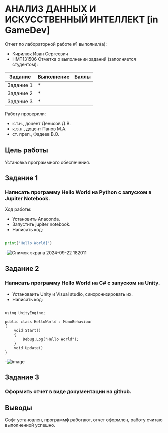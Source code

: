# АНАЛИЗ ДАННЫХ И ИСКУССТВЕННЫЙ ИНТЕЛЛЕКТ [in GameDev]
Отчет по лабораторной работе #1 выполнил(а):
- Кирилюк Иван Сергеевич
- НМТ131506
Отметка о выполнении заданий (заполняется студентом):

| Задание | Выполнение | Баллы |
| ------ | ------ | ------ |
| Задание 1 | * |    |
| Задание 2 | * |    |
| Задание 3 | * |    |

Работу проверили:
- к.т.н., доцент Денисов Д.В.
- к.э.н., доцент Панов М.А.
- ст. преп., Фадеев В.О.

## Цель работы
Установка программного обеспечения.

## Задание 1
### Написать программу Hello World на Python с запуском в Jupiter Notebook.
Ход работы:
- Установить Anaconda.
- Запустить jupiter notebook.
- Написать код:
  
```py

print('Hello World]')

```

-![Снимок экрана 2024-09-22 182011](https://github.com/user-attachments/assets/842d8f8f-5869-4ba9-8dd1-3256b7189f90)



## Задание 2
### Написать программу Hello World на C# с запуском на Unity.

- Установаить Unity и Visual studio, синхронизировать их.
- Написать код:

```С#

using UnityEngine;

public class HelloWorld : MonoBehaviour
{
    void Start()
    {
        Debug.Log("Hello World");
    }
    void Update()
}

```
-![image](https://github.com/user-attachments/assets/4b89cc6f-9584-4dd2-9d85-afedfcba138e)


## Задание 3
### Оформить отчет в виде документации на github.

## Выводы

Софт установлен, программф работают, отчет оформлен, работу считаю выполненной успешно.


